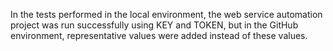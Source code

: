 In the tests performed in the local environment, the web service automation project was run successfully using KEY and TOKEN, but in the GitHub environment, representative values were added instead of these values.
